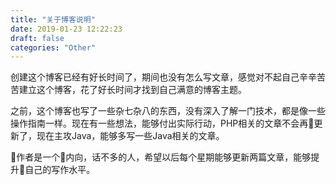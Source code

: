 ```yaml
---
title: "关于博客说明"
date: 2019-01-23 12:22:23
draft: false
categories: "Other"
---
```


创建这个博客已经有好长时间了，期间也没有怎么写文章，感觉对不起自己辛辛苦苦建立这个博客，花了好长时间才找到自己满意的博客主题。

之前，这个博客也写了一些杂七杂八的东西，没有深入了解一门技术，都是像一些操作指南一样。现在有一些想法，能够付出实际行动，PHP相关的文章不会再更新了，现在主攻Java，能够多写一些Java相关的文章。

作者是一个内向，话不多的人，希望以后每个星期能够更新两篇文章，能够提升自己的写作水平。